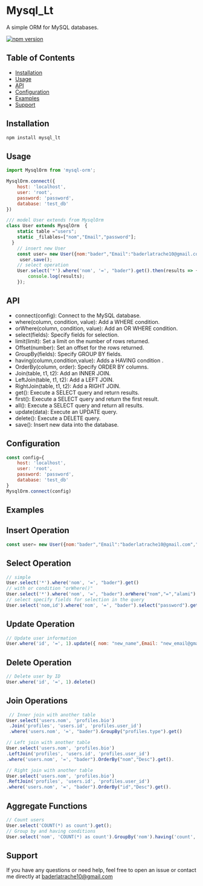 # Mysql_Lt

A simple ORM for MySQL databases.

[![npm version](https://badge.fury.io/js/mysql-orm.svg)](https://badge.fury.io/js/mysql-orm)

## Table of Contents

- [Installation](#installation)
- [Usage](#usage)
- [API](#api)
- [Configuration](#configuration)
- [Examples](#examples)
- [Support](#support)


## Installation

```bash
npm install mysql_lt

```
## Usage

```javascript
import MysqlOrm from 'mysql-orm';

MysqlOrm.connect({
    host: 'localhost',
    user: 'root',
    password: 'password',
    database: 'test_db'
})

/// model User extends from MysqlOrm
class User extends MysqlOrm  {
    static table ="users";
    static _filables=["nom","Email","password"];
  }
    // insert new User
    const user= new User({nom:"bader","Email":"baderlatrache10@gmail.com","password":"12345678"});
     user.save();
    // select operation
    User.select('*').where('nom', '=', "bader").get().then(results => {
        console.log(results);
    });

```
## API
* connect(config): Connect to the MySQL database.
* where(column, condition, value): Add a WHERE condition.
* orWhere(column, condition, value): Add an OR WHERE condition.
* select(fields): Specify fields for selection.
* limit(limit): Set a limit on the number of rows returned.
* Offset(number): Set an offset for the rows returned.
* GroupBy(fields): Specify GROUP BY fields.
* having(column,condition,value): Adds a HAVING condition .
* OrderBy(column, order): Specify ORDER BY columns.
* Join(table, t1, t2): Add an INNER JOIN.
* LeftJoin(table, t1, t2): Add a LEFT JOIN.
* RightJoin(table, t1, t2): Add a RIGHT JOIN.
* get(): Execute a SELECT query and return results.
* first(): Execute a SELECT query and return the first result.
* all(): Execute a SELECT query and return all results.
* update(data): Execute an UPDATE query.
* delete(): Execute a DELETE query.
* save(): Insert new data into the database.

## Configuration
```javascript
const config={
    host: 'localhost',
    user: 'root',
    password: 'password',
    database: 'test_db'
}
MysqlOrm.connect(config)

```
## Examples
## Insert Operation
  ```javascript
  const user= new User({nom:"bader","Email":"baderlatrache10@gmail.com","password":"12345678"}).save();
  ```
## Select Operation
  ```javascript
  // simple 
  User.select('*').where('nom', '=', "bader").get()
  // with or condition "orWhere()"
  User.select('*').where('nom', '=', "bader").orWhere("nom","=","alami").get()
  // select specify fields for selection in the query
  User.select('nom,id').where('nom', '=', "bader").select("password").get()
  ```
## Update Operation  
  ```javascript
 // Update user information
 User.where('id', '=', 1).update({ nom: "new_name",Email: "new_email@gmail.com"}); 
  ```
## Delete Operation
  ```javascript
 // Delete user by ID
 User.where('id', '=', 1).delete()
```
## Join Operations
 ```javascript
  // Inner join with another table
User.select('users.nom', 'profiles.bio')
  .Join('profiles', 'users.id', 'profiles.user_id')
  .where('users.nom', '=', "bader").GroupBy("profiles.type").get()

// Left join with another table
User.select('users.nom', 'profiles.bio')
.LeftJoin('profiles', 'users.id', 'profiles.user_id')
 .where('users.nom', '=', "bader").OrderBy("nom","Desc").get().

// Right join with another table
User.select('users.nom', 'profiles.bio')
.ReftJoin('profiles', 'users.id', 'profiles.user_id')
 .where('users.nom', '=', "bader").OrderBy("id","Desc").get().
```
## Aggregate Functions
```javascript
// Count users
User.select('COUNT(*) as count').get();
// Group by and having conditions
User.select('nom', 'COUNT(*) as count').GroupBy('nom').having('count', '>', 1).get();
```

## Support
  If you have any questions or need help, feel free to open an issue or contact me directly at baderlatrache10@gmail.com

  



  
